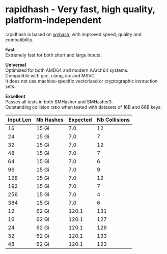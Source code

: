 rapidhash - Very fast, high quality, platform-independent
====

rapidhash is based on [wyhash](https://github.com/wangyi-fudan/wyhash), with improved speed, quality and compatibility.

**Fast**  
Extremely fast for both short and large inputs.

**Universal**  
Optimized for both AMD64 and modern AArch64 systems.  
Compatible with gcc, clang, icx and MSVC.  
It does not use machine-specific vectorized or cryptographic instruction sets.

**Excellent**  
Passes all tests in both SMHasher and SMHasher3.  
Outstanding collision ratio when tested with datasets of 16B and 66B keys: 

| Input Len | Nb Hashes | Expected | Nb Collisions | 
| --- | ---   | ---   | --- | 
| 16  | 15 Gi |   7.0 |  12 | 
| 24  | 15 Gi |   7.0 |   7 | 
| 32  | 15 Gi |   7.0 |  12 | 
| 48  | 15 Gi |   7.0 |   7 | 
| 64  | 15 Gi |   7.0 |   6 | 
| 96  | 15 Gi |   7.0 |   9 | 
| 128 | 15 Gi |   7.0 |  12 | 
| 192 | 15 Gi |   7.0 |   7 | 
| 256 | 15 Gi |   7.0 |   4 | 
| 384 | 15 Gi |   7.0 |   6 | 
| 12  | 62 Gi | 120.1 | 131 | 
| 16  | 62 Gi | 120.1 | 127 | 
| 24  | 62 Gi | 120.1 | 126 | 
| 32  | 62 Gi | 120.1 | 133 | 
| 48  | 62 Gi | 120.1 | 123 | 
